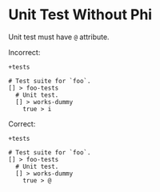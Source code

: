 # Unit Test Without Phi

Unit test must have `@` attribute.

Incorrect:

```eo
+tests

# Test suite for `foo`.
[] > foo-tests
  # Unit test.
  [] > works-dummy
    true > i
```

Correct:

```eo
+tests

# Test suite for `foo`.
[] > foo-tests
  # Unit test.
  [] > works-dummy
    true > @
```
